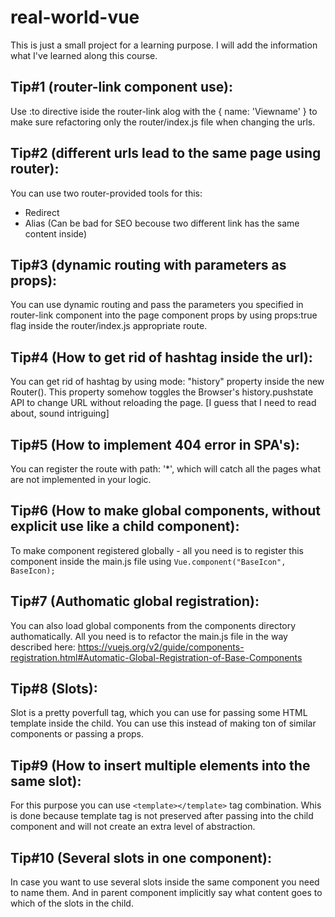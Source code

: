 # real-world-vue

This is just a small project for a learning purpose. I will add the information what I've learned along this course.

## Tip#1 (router-link component use):

Use :to directive iside the router-link alog with the { name: 'Viewname' } to make sure refactoring only the router/index.js file when changing the urls.

## Tip#2 (different urls lead to the same page using router):

You can use two router-provided tools for this:

- Redirect
- Alias (Can be bad for SEO becouse two different link has the same content inside)

## Tip#3 (dynamic routing with parameters as props):

You can use dynamic routing and pass the parameters you specified in router-link component into the page component props by using props:true flag inside the router/index.js appropriate route.

## Tip#4 (How to get rid of hashtag inside the url):

You can get rid of hashtag by using mode: "history" property inside the new Router(). This property somehow toggles the Browser's history.pushstate API to change URL without reloading the page. [I guess that I need to read about, sound intriguing]

## Tip#5 (How to implement 404 error in SPA's):

You can register the route with path: '\*', which will catch all the pages what are not implemented in your logic.

## Tip#6 (How to make global components, without explicit use like a child component):

To make component registered globally - all you need is to register this component inside the main.js file using `Vue.component("BaseIcon", BaseIcon);`

## Tip#7 (Authomatic global registration):

You can also load global components from the components directory authomatically. All you need is to refactor the main.js file in the way described here: https://vuejs.org/v2/guide/components-registration.html#Automatic-Global-Registration-of-Base-Components

## Tip#8 (Slots):

Slot is a pretty poverfull tag, which you can use for passing some HTML template inside the child.
You can use this instead of making ton of similar components or passing a props.

## Tip#9 (How to insert multiple elements into the same slot):

For this purpose you can use `<template></template>` tag combination. Whis is done because template tag is not preserved after passing into the child component and will not create an extra level of abstraction.

## Tip#10 (Several slots in one component):

In case you want to use several slots inside the same component you need to name them. And in parent component implicitly say what content goes to which of the slots in the child.
